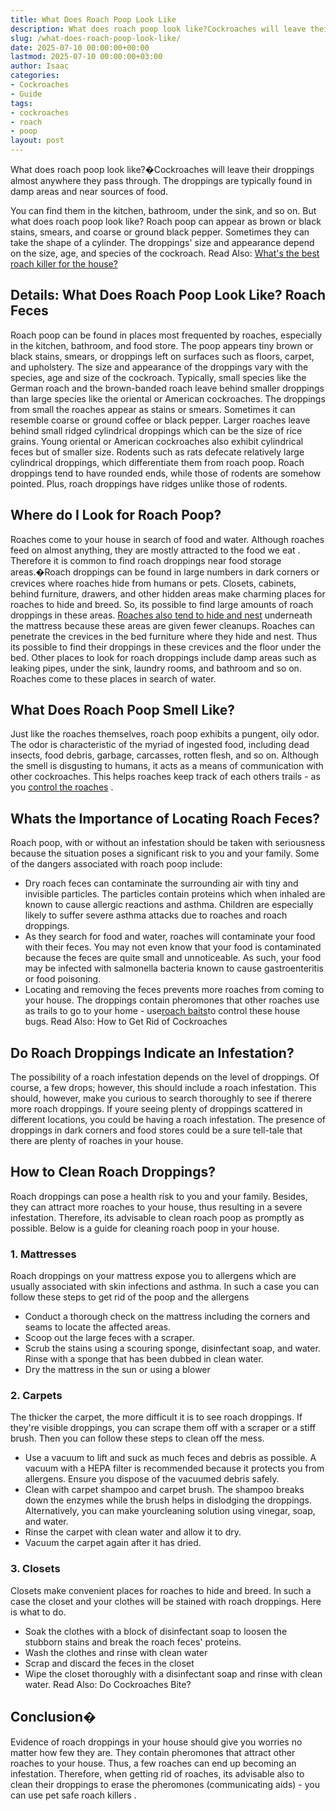 ```yaml
---
title: What Does Roach Poop Look Like
description: What does roach poop look like?Cockroaches will leave their droppings almost anywhere they pass through. The droppings are typically found in damp areas and...
slug: /what-does-roach-poop-look-like/
date: 2025-07-10 00:00:00+00:00
lastmod: 2025-07-10 00:00:00+03:00
author: Isaac
categories:
- Cockroaches
- Guide
tags:
- cockroaches
- roach
- poop
layout: post
---
```

What does roach poop look like?�Cockroaches will leave their droppings almost anywhere they pass through. The droppings are typically found in damp areas and near sources of food.

You can find them in the kitchen, bathroom, under the sink, and so on.
But what does roach poop look like? Roach poop can appear as brown or black stains, smears, and coarse or ground black pepper. Sometimes they can take the shape of a cylinder.
The droppings' size and appearance depend on the size, age, and species of the cockroach. Read Also:
[What's the best roach killer for the house?](https://pestpolicy.com/best-roach-killer-for-apartments/)

## **Details: What Does Roach Poop Look Like? Roach Feces**
Roach poop can be found in places most frequented by roaches, especially in the kitchen, bathroom, and food store.
The poop appears tiny brown or black stains, smears, or droppings left on surfaces such as floors, carpet, and upholstery.
The size and appearance of the droppings vary with the species, age and size of the cockroach. Typically, small species like the German roach and the brown-banded roach leave behind smaller droppings than large species like the oriental or American cockroaches.
The droppings from small the roaches appear as stains or smears. Sometimes it can resemble coarse or ground coffee or black pepper.
Larger roaches leave behind small ridged cylindrical droppings which can be the size of rice grains. Young oriental or American cockroaches also exhibit cylindrical feces but of smaller size.
Rodents such as rats defecate relatively large cylindrical droppings, which differentiate them from roach poop.
Roach droppings tend to have rounded ends, while those of rodents are somehow pointed. Plus, roach droppings have ridges unlike those of rodents.
## **Where do I Look for Roach Poop?**
Roaches come to your house in search of food and water. Although roaches feed on almost anything, they are mostly attracted to the
food we eat
.
Therefore it is common to find roach droppings near food storage areas.�Roach droppings can be found in large numbers in dark corners or crevices where roaches hide from humans or pets.
Closets, cabinets, behind furniture, drawers, and other hidden areas make charming places for roaches to hide and breed. So, its possible to find large amounts of roach droppings in these areas.
[Roaches also tend to hide and nest](https://pestpolicy.com/how-to-find-a-roach-nest/)
underneath the mattress because these areas are given fewer cleanups. Roaches can penetrate the crevices in the
bed furniture where they hide
and nest. Thus its possible to find their droppings in these crevices and the floor under the bed.
Other places to look for roach droppings include damp areas such as leaking pipes, under the sink, laundry rooms, and bathroom and so on. Roaches come to these places in search of water.
## **What Does Roach Poop Smell Like?**
Just like the roaches themselves, roach poop exhibits a pungent, oily odor. The odor is characteristic of the myriad of ingested food, including dead insects, food debris, garbage, carcasses, rotten flesh, and so on.
Although the
smell
is disgusting to humans, it acts as a means of communication with other cockroaches. This helps roaches keep track of each others trails - as you
[control the roaches](https://entomology.ca.uky.edu/ef614)
.
## **Whats the Importance of Locating Roach Feces?**
Roach poop, with or without an infestation should be taken with seriousness because the situation poses a significant risk to you and your family. Some of the dangers associated with roach poop include:
- Dry roach feces can contaminate the surrounding air with tiny and invisible particles. The particles contain proteins which when inhaled are known to cause allergic reactions and asthma. Children are especially likely to suffer severe asthma attacks due to roaches and roach droppings.
- As they search for food and water, roaches will contaminate your food with their feces. You may not even know that your food is contaminated because the feces are quite small and unnoticeable. As such, your food may be infected with salmonella bacteria known to cause gastroenteritis or food poisoning.
- Locating and removing the feces prevents more roaches from coming to your house. The droppings contain pheromones that other roaches use as trails to go to your home - use[roach baits](https://pestpolicy.com/best-roach-bait/)to control these house bugs.
Read Also:
How to Get Rid of Cockroaches
## **Do Roach Droppings Indicate an Infestation?**
The possibility of a roach infestation depends on the level of droppings. Of course, a few drops; however, this should include a roach infestation. This should, however, make you curious to search thoroughly to see if therere more roach droppings.
If youre seeing plenty of droppings scattered in different locations, you could be having a roach infestation. The presence of droppings in dark corners and food stores could be a sure tell-tale that there are plenty of roaches in your house.
## **How to Clean Roach Droppings?**
Roach droppings can pose a health risk to you and your family. Besides, they can attract more roaches to your house, thus resulting in a severe infestation.
Therefore, its advisable to clean roach poop as promptly as possible. Below is a guide for cleaning roach poop in your house.
### **1. Mattresses**
Roach droppings on your mattress expose you to allergens which are usually associated with skin infections and asthma.
In such a case you can follow these
steps to get rid
of the poop and the allergens
- Conduct a thorough check on the mattress including the corners and seams to locate the affected areas.
- Scoop out the large feces with a scraper.
- Scrub the stains using a scouring sponge, disinfectant soap, and water. Rinse with a sponge that has been dubbed in clean water.
- Dry the mattress in the sun or using a blower
### **2. Carpets**
The thicker the carpet, the more difficult it is to see roach droppings.
If they're visible droppings, you can scrape them off with a scraper or a stiff brush. Then you can follow these steps to clean off the mess.
- Use a vacuum to lift and suck as much feces and debris as possible. A vacuum with a HEPA filter is recommended because it protects you from allergens. Ensure you dispose of the vacuumed debris safely.
- Clean with carpet shampoo and carpet brush. The shampoo breaks down the enzymes while the brush helps in dislodging the droppings. Alternatively, you can make yourcleaning solution using vinegar, soap, and water.
- Rinse the carpet with clean water and allow it to dry.
- Vacuum the carpet again after it has dried.
### **3. Closets**
Closets make convenient
places for roaches to hide
and breed. In such a case the closet and your clothes will be stained with roach droppings. Here is what to do.
- Soak the clothes with a block of disinfectant soap to loosen the stubborn stains and break the roach feces' proteins.
- Wash the clothes and rinse with clean water
- Scrap and discard the feces in the closet
- Wipe the closet thoroughly with a disinfectant soap and rinse with clean water.
Read Also:
Do Cockroaches Bite?
## **Conclusion�**
Evidence of roach droppings in your house should give you worries no matter how few they are.
They contain pheromones that attract other roaches to your house. Thus, a few roaches can end up becoming an infestation.
Therefore, when getting rid of roaches, its advisable also to clean their droppings to erase the pheromones (communicating aids) - you can use
pet safe roach killers
.